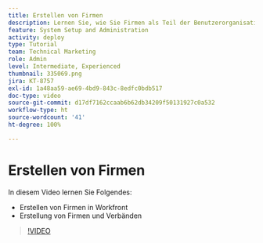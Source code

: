 ```yaml
---
title: Erstellen von Firmen
description: Lernen Sie, wie Sie Firmen als Teil der Benutzerorganisation und der Objektberechtigungsstruktur nutzen können. Erstellen Sie dann Firmen für Ihr Unternehmen.
feature: System Setup and Administration
activity: deploy
type: Tutorial
team: Technical Marketing
role: Admin
level: Intermediate, Experienced
thumbnail: 335069.png
jira: KT-8757
exl-id: 1a48aa59-ae69-4bd9-843c-8edfc0bdb517
doc-type: video
source-git-commit: d17df7162ccaab6b62db34209f50131927c0a532
workflow-type: ht
source-wordcount: '41'
ht-degree: 100%

---
```


# Erstellen von Firmen

In diesem Video lernen Sie Folgendes:

* Erstellen von Firmen in Workfront
* Erstellung von Firmen und Verbänden

>[!VIDEO](https://video.tv.adobe.com/v/335069/?quality=12&learn=on&enablevpops)
